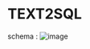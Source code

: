 # TEXT2SQL
schema :
![image](https://github.com/Sarthak3539/TEXT2SQL/assets/120930329/1e30c60c-745c-4832-b908-39db004f6ced)
